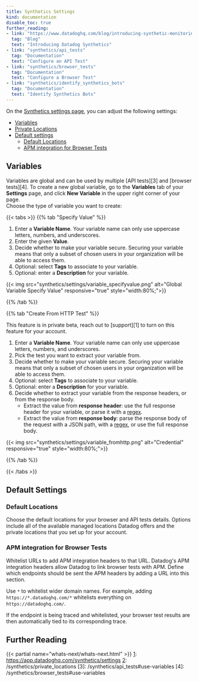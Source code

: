 ```yaml
---
title: Synthetics Settings
kind: documentation
disable_toc: true
further_reading:
- link: "https://www.datadoghq.com/blog/introducing-synthetic-monitoring/"
  tag: "Blog"
  text: "Introducing Datadog Synthetics"
- link: "synthetics/api_tests"
  tag: "Documentation"
  text: "Configure an API Test"
- link: "synthetics/browser_tests"
  tag: "Documentation"
  text: "Configure a Browser Test"
- link: "synthetics/identify_synthetics_bots"
  tag: "Documentation"
  text: "Identify Synthetics Bots"
---
```


On the [Synthetics settings page][1], you can adjust the following settings:

- [Variables](#variables)
- [Private Locations][2]
- [Default settings](#default-settings)
    - [Default Locations](#default-locations)
    - [APM integration for Browser Tests](#apm-integration-for-browser-tests)

## Variables

Variables are global and can be used by multiple [API tests][3] and [browser tests][4]. To create a new global variable, go to the **Variables** tab of your **Settings** page, and click **New Variable** in the upper right corner of your page.  
Choose the type of variable you want to create:

{{< tabs >}} 
{{% tab "Specify Value" %}} 

1. Enter a **Variable Name**. Your variable name can only use uppercase letters, numbers, and underscores.
2. Enter the given **Value**.
3. Decide whether to make your variable secure. Securing your variable means that only a subset of chosen users in your organization will be able to access them.
4. Optional: select **Tags** to associate to your variable.
5. Optional: enter a **Description** for your variable.

{{< img src="synthetics/settings/variable_specifyvalue.png" alt="Global Variable Specify Value" responsive="true" style="width:80%;">}}

{{% /tab %}} 

{{% tab "Create From HTTP Test" %}} 

<div class="alert alert-warning">
This feature is in private beta, reach out to [support][1] to turn on this feature for your account. 
</div>

1. Enter a **Variable Name**. Your variable name can only use uppercase letters, numbers, and underscores.
2. Pick the test you want to extract your variable from.
3. Decide whether to make your variable secure. Securing your variable means that only a subset of chosen users in your organization will be able to access them.
4. Optional: select **Tags** to associate to your variable.
5. Optional: enter a **Description** for your variable.
6. Decide whether to extract your variable from the response headers, or from the response body.
    * Extract the value from **response header**: use the full response header for your variable, or parse it with a [regex][2].
    * Extract the value from **response body**: parse the response body of the request with a JSON path, with a [regex][2], or use the full response body.

{{< img src="synthetics/settings/variable_fromhttp.png" alt="Credential" responsive="true" style="width:80%;">}}

[1]: /help
[2]: https://developer.mozilla.org/en-US/docs/Web/JavaScript/Guide/Regular_Expressions
{{% /tab %}} 

{{< /tabs >}}

## Default Settings

### Default Locations

Choose the default locations for your browser and API tests details. Options include all of the available managed locations Datadog offers and the private locations that you set up for your account.

### APM integration for Browser Tests

Whitelist URLs to add APM integration headers to that URL. Datadog's APM integration headers allow Datadog to link browser tests with APM. Define which endpoints should be sent the APM headers by adding a URL into this section. 

Use `*` to whitelist wider domain names. For example, adding `https://*.datadoghq.com/*` whitelists everything on `https://datadoghq.com/`.

If the endpoint is being traced and whitelisted, your browser test results are then automatically tied to its corresponding trace.

## Further Reading

{{< partial name="whats-next/whats-next.html" >}}
[1]: https://app.datadoghq.com/synthetics/settings
[2]: /synthetics/private_locations
[3]: /synthetics/api_tests#use-variables
[4]: /synthetics/browser_tests#use-variables
